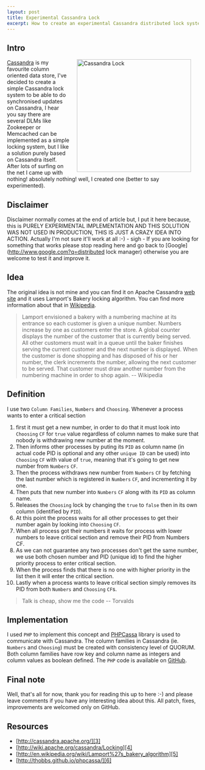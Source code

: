 ```yaml
---
layout: post
title: Experimental Cassandra Lock
excerpt: How to create an experimental Cassandra distributed lock system to be able to do synchronised insertion/updates on Cassandra.
---
```


## Intro 

[<img align='right' class="wp-image-438 alignright" style="margin-left: 20px; margin-right: 20px;" alt="Cassandra Lock" src="http://www.boynux.com/wp-content/uploads/2013/11/chef-says-okay-clip-art-300x296.png" width="300" height="296" />][1]
[Cassandra][3] is my favourite column oriented data store, I've decided to create a simple Cassandra lock system to be able to do synchronised updates on Cassandra, I hear you say there are several DLMs like Zookeeper or Memcached can be implemented as a simple locking system, but I like a solution purely based on Cassandra itself. After lots of surfing on the net I came up with nothing! absolutely nothing! well, I created one (better to say experimented). 

## Disclaimer 
Disclaimer normally comes at the end of article but, I put it here because, this is PURELY EXPERIMENTAL IMPLEMENTATION AND THIS SOLUTION WAS NOT USED IN PRODUCTION, THIS IS JUST A CRAZY IDEA INTO ACTION. Actually I'm not sure it'll work at all :-) - sigh - If you are looking for something that works please stop reading here and go back to [Google](http://www.google.com?q=distributed lock manager) otherwise you are welcome to test it and improve it. 

## Idea 
The original idea is not mine and you can find it on Apache Cassandra [web site][2] and it uses Lamport's Bakery locking algorithm. You can find more information about that in [Wikipedia][3]. 

> Lamport envisioned a bakery with a numbering machine at its entrance so each customer is given a unique number. Numbers increase by one as customers enter the store. A global counter displays the number of the customer that is currently being served. All other customers must wait in a queue until the baker finishes serving the current customer and the next number is displayed. When the customer is done shopping and has disposed of his or her number, the clerk increments the number, allowing the next customer to be served. That customer must draw another number from the numbering machine in order to shop again. -- Wikipedia

##  Definition 
I use two `Column Families`, `Numbers` and `Choosing`. Whenever a process wants to enter a critical section 

1. first it must get a new number, in order to do that it must look into `Choosing` `CF` for `true` value regardless of column names to make sure that nobody is withdrawing new number at the moment. 
2. Then informs other processes by puting its `PID` as column name (in actual code PID is optional and any other `unique ID` can be used) into `Choosing` `CF` with value of `true`, meaning that it's going to get new number from `Numbers` `CF`. 
3. Then the process withdraws new number from `Numbers` `CF` by fetching the last number which is registered in `Numbers` `CF`, and incrementing it by one. 
4. Then puts that new number into `Numbers` `CF` along with its `PID` as column name. 
5. Releases the `Choosing` lock by changing the `true` to `false` then in its own column (identified by `PID`). 
6. At this point the process waits for all other processes to get their number  again by looking into `Choosing` `CF`.
7. When all process got their numbers it waits for process with lower numbers to leave critical section and remove their PID from Numbers CF. 
8. As we can not guarantee any two processes don't get the same number, we use both chosen number and PID (unique id) to find the higher priority process to enter critical section. 
9. When the process finds that there is no one with higher priority in the list then it will enter the critical section. 
10. Lastly when a process wants to leave critical section simply removes its PID from both `Numbers` and `Choosing` `CF`s. 

> Talk is cheap, show me the code -- Torvalds

## Implementation 
I used `PHP` to implement this concept and [PHPCassa][4] library is used to communicate with Cassandra. The column families in Cassandra (ie. `Numbers` and `Choosing`) must be created with consistency level of QUORUM. Both column families have row key and column name as integers and column values as boolean defined. The `PHP` code is available on [GitHub][2]. 

## Final note 
Well, that's all for now, thank you for reading this up to here :-) and please leave comments if you have any interesting idea about this. All patch, fixes, improvements are welcomed only on GitHub.

## Resources

+ [http://cassandra.apache.org/][3] 
+ [http://wiki.apache.org/cassandra/Locking][4] 
+ [http://en.wikipedia.org/wiki/Lamport%27s_bakery_algorithm][5] 
+ [http://thobbs.github.io/phpcassa/][6]

 [1]: http://www.boynux.com/wp-content/uploads/2013/11/chef-says-okay-clip-art.png
 [2]: https://github.com/boynux/Cassandra-Bakery "Cassandra Bakery lock implementation"
 [3]: http://cassandra.apache.org/ "Cassandra"
 [4]: http://wiki.apache.org/cassandra/Locking "Locking"
 [5]: http://en.wikipedia.org/wiki/Lamport%27s_bakery_algorithm "Wikipedia"
 [6]: http://thobbs.github.io/phpcassa/ "phpcassa"
